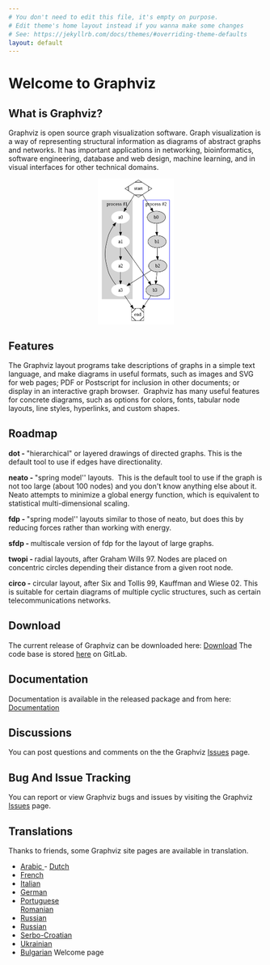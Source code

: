 ```yaml
---
# You don't need to edit this file, it's empty on purpose.
# Edit theme's home layout instead if you wanna make some changes
# See: https://jekyllrb.com/docs/themes/#overriding-theme-defaults
layout: default
---
```



<h1><strong>Welcome to Graphviz</strong></h1>

<h2><strong>What is Graphviz?</strong></h2>

<p>Graphviz is open source graph visualization software. Graph visualization is a way of representing structural information as diagrams of abstract graphs and networks. It has important applications in networking, bioinformatics,&nbsp; software engineering, database and web design, machine learning, and in visual interfaces for other technical domains.&nbsp;</p>

<p><img alt="Cluster" src="_pages/Gallery/directed/cluster.png" style="display:block; height:289px; margin-left:auto; margin-right:auto; width:150px" /></p>

<h2><strong>Features</strong></h2>

<p>The Graphviz layout programs take descriptions of graphs in a simple text language, and make diagrams in useful formats, such as images and SVG for web pages; PDF or Postscript for inclusion in other documents; or display in an interactive graph browser.&nbsp; Graphviz has many useful features for concrete diagrams, such as options for colors, fonts, tabular node layouts, line styles, hyperlinks, and custom shapes.&nbsp;</p>

<h2><strong>Roadmap</strong></h2>

<p><strong>dot - </strong>&quot;hierarchical&quot; or layered drawings of directed graphs. This is the default tool to use if edges have directionality.</p>

<p><strong>neato - </strong>&quot;spring model&#39;&#39; layouts.&nbsp; This is the default tool to use if the graph is not too large (about 100 nodes) and you don&#39;t know anything else about it. Neato attempts to minimize a global energy function, which is equivalent to statistical multi-dimensional scaling.</p>

<p><strong>fdp - </strong>&quot;spring model&#39;&#39; layouts similar to those of neato, but does this by reducing forces rather than working with energy.</p>

<p><strong>sfdp - </strong>multiscale version of fdp for the layout of large graphs.</p>

<p><strong>twopi - </strong>radial layouts, after Graham Wills 97. Nodes are placed on concentric circles depending their distance from a given root node.</p>

<p><strong>circo -</strong> circular layout, after Six and Tollis 99, Kauffman and Wiese 02. This is suitable for certain diagrams of multiple cyclic structures, such as certain telecommunications networks.</p>

<h2><strong>Download</strong></h2>

<p>The current release of Graphviz can be downloaded here: <a href="{{ site.url }}/download">Download</a>
The code base is stored <a href="https://gitlab.com/graphviz/graphviz/">here</a> on GitLab.
</p>

<h2><strong>Documentation</strong></h2>

<p>Documentation is available in the released package and from here: <a href="{{ site.url }}/documentation">Documentation</a></p>

<h2><strong>Discussions</strong></h2>

<p>You can post questions and comments on the the Graphviz <a href="https://gitlab.com/graphviz/graphviz/issues" target="_blank">Issues</a> page.<br />

<h2><strong>Bug And Issue Tracking</strong></h2>

<p>You can report or view Graphviz bugs and issues by visiting the Graphviz <a href="https://gitlab.com/graphviz/graphviz/issues" target="_blank">Issues</a> page.<br />

<h2><strong>Translations</strong></h2>

<p>Thanks to friends, some Graphviz site pages are available in translation.</p>

<ul>
<li>
<!-- from <a href="michael9pm@gmail.com">Michael Gere <michael9pm@gmail.com></a> -->
<a href="https://www.lesoluzioni.info/%D9%85%D8%B1%D8%AD%D8%A8%D8%A7-%D8%A8%D9%83-%D9%81%D9%8A-graphviz/" target="_blank"> Arabic </a>
- <a href="https://www.antwoorden.org/welkom-bij-graphviz/" target="_blank">Dutch </a>
</li>
<li>
<!-- from <a href="michael9pm@gmail.com">Michael Gere <michael9pm@gmail.com></a> -->
<a href="https://www.solutionjeux.info/bienvenue-chez-graphviz/" target="_blank"> French 
</li>
<li>
<a href="https://www.gameanswer.net/benvenuto-in-graphviz/" target="_blank"> Italian </a>
<!-- from <a href="michael9pm@gmail.com">Michael Gere <michael9pm@gmail.com></a> -->
</li>
<li>
<a href="https://www.losungenapp.com/willkommen-in-graphviz/" target="_blank"> German </a>
<!-- from <a href="michael9pm@gmail.com">Michael Gere <michael9pm@gmail.com></a> -->
</li>
<li>
<a href="https://www.homeyou.com/~edu/graphviz" target="_blank">Portuguese</a>
<!-- from <a href="michael9pm@gmail.com">Michael Gere <michael9pm@gmail.com></a> -->
</li>
<a href="http://webhostinggeeks.com/science/graphviz-about-rm" target="_blank">Romanian</a>
<!-- from Artur Weber [<arturweberguimaraes@gmail.com>] -->
</li>
<li>
<a href="http://www.portablecomponentsforall.com/edu/graphviz-about-ru/" target="_blank">Russian</a>
</li>
<li>
<!-- from <a href="mailto:andreev.yurij@gmail.com">andreev.yurij@gmail.com</a> -->
<a href="{{ site.url }}/_pages/Misc/ru_translation.rtf" target="_blank">Russian</a>
</li>
<li>
<!-- from  <a href="mailto:andreev.yurij@gmail.com">andreev.yurij@gmail.com</a> -->
<a href="http://science.webhostinggeeks.com/graficka-vizualizacija" target="_blank">Serbo-Croatian</a>
</li>
<li>
<a href="http://www.passadrugtestingforall.com/edu/graphviz-about-uk/" target="_blank">Ukrainian</a> <!-- from Piter Swenson [passadrugtesting4all@gmail.com] -->
</li>
<li>
<!-- from <a href="michael9pm@gmail.com">Michael Gere <michael9pm@gmail.com></a> -->
<a href="https://www.levelsanswers.com/%d0%b4%d0%be%d0%b1%d1%80%d0%b5-%d0%b4%d0%be%d1%88%d0%bb%d0%b8-%d0%b2-%d0%b3%d1%80%d0%b0%d0%b2%d0%b8%d0%b7"> Bulgarian</a> Welcome page
</li>
<ul>
